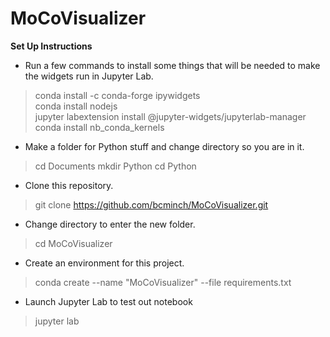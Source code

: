 # MoCoVisualizer

**Set Up Instructions**

* Run a few commands to install some things that will be needed to make the widgets run in Jupyter Lab.

> conda install -c conda-forge ipywidgets  
> conda install nodejs  
> jupyter labextension install @jupyter-widgets/jupyterlab-manager  
> conda install nb_conda_kernels  

* Make a folder for Python stuff and change directory so you are in it.

> cd Documents
> mkdir Python
> cd Python

* Clone this repository.

> git clone https://github.com/bcminch/MoCoVisualizer.git

* Change directory to enter the new folder.

> cd MoCoVisualizer

* Create an environment for this project. 

> conda create --name "MoCoVisualizer" --file requirements.txt

* Launch Jupyter Lab to test out notebook

> jupyter lab